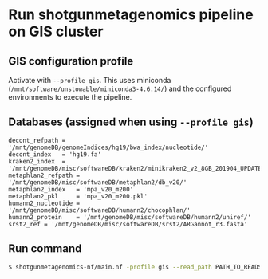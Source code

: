 # Run shotgunmetagenomics pipeline on GIS cluster

## GIS configuration profile

Activate with `--profile gis`. This uses miniconda (`/mnt/software/unstowable/miniconda3-4.6.14/`) and the configured environments to execute the pipeline.

## Databases (assigned when using `--profile gis`)

```
decont_refpath = '/mnt/genomeDB/genomeIndices/hg19/bwa_index/nucleotide/'
decont_index   = 'hg19.fa'
kraken2_index  = '/mnt/genomeDB/misc/softwareDB/kraken2/minikraken2_v2_8GB_201904_UPDATE'
metaphlan2_refpath = '/mnt/genomeDB/misc/softwareDB/metaphlan2/db_v20/'
metaphlan2_index   = 'mpa_v20_m200'
metaphlan2_pkl     = 'mpa_v20_m200.pkl'
humann2_nucleotide = '/mnt/genomeDB/misc/softwareDB/humann2/chocophlan/'
humann2_protein    = '/mnt/genomeDB/misc/softwareDB/humann2/uniref/'
srst2_ref = '/mnt/genomeDB/misc/softwareDB/srst2/ARGannot_r3.fasta'
```

## Run command

```sh
$ shotgunmetagenomics-nf/main.nf -profile gis --read_path PATH_TO_READS
```
